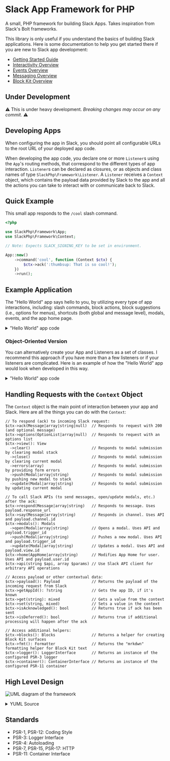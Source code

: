# Slack App Framework for PHP

A small, PHP framework for building Slack Apps. Takes inspiration from Slack's Bolt frameworks.

This library is only useful if you understand the basics of building Slack applications. Here is some documentation to
help you get started there if you are new to Slack app development:

- [Getting Started Guide](https://api.slack.com/start)
- [Interactivity Overview](https://api.slack.com/interactivity)
- [Events Overview](https://api.slack.com/apis/connections/events-api)
- [Messaging Overview](https://api.slack.com/messaging/managing)
- [Block Kit Overview](https://api.slack.com/block-kit)

## Under Development

:warning: This is under heavy development. _Breaking changes may occur on any commit._ :warning:

## Developing Apps

When configuring the app in Slack, you should point all configurable URLs to the root URL of your deployed app code.

When developing the app code, you declare one or more `Listener`s using the `App`'s routing methods, that correspond to
the different types of app interaction. `Listener`s can be declared as closures, or as objects and class names of type
`SlackPhp\Framework\Listener`. A `Listener` receives a `Context` object, which contains the payload data provided by
Slack to the app and all the actions you can take to interact with or communicate back to Slack.

## Quick Example

This small app responds to the `/cool` slash command.

```php
<?php

use SlackPhp\Framework\App;
use SlackPhp\Framework\Context;

// Note: Expects SLACK_SIGNING_KEY to be set in environment.

App::new()
    ->command('cool', function (Context $ctx) {
        $ctx->ack(':thumbsup: That is so cool!');
    })
    ->run();
```

## Example Application

The "Hello World" app says hello to you, by utilizing every type of app interactions, including: slash commands, block
actions, block suggestions (i.e., options for menus), shortcuts (both global and message level), modals, events, and
the app home page.

<details>
<summary>"Hello World" app code</summary>

```php
<?php

declare(strict_types=1);

use SlackPhp\Framework\{App, Context, Route};
use Jeremeamia\Slack\BlockKit\Surfaces\{Message, Modal};

// Note: Expects SLACK_SIGNING_KEY and SLACK_BOT_TOKEN to be set in environment.

// Helper for creating a modal with the "hello-form" for choosing a greeting.
$createModal = function (): Modal {
    return Modal::new()
        ->title('Choose a Greeting')
        ->submit('Submit')
        ->callbackId('hello-form')
        ->notifyOnClose(true)
        ->tap(function (Modal $modal) {
            $modal->newInput('greeting-block')
                ->label('Which Greeting?')
                ->newSelectMenu('greeting')
                ->forExternalOptions()
                ->placeholder('Choose a greeting...');
        });
};

App::new()
    // Handles the `/hello` slash command.
    ->command('hello', function (Context $ctx) {
        $ctx->ack(Message::new()->tap(function (Message $msg) {
            $msg->newSection()
                ->mrkdwnText(':wave: Hello world!')
                ->newButtonAccessory('open-form')
                ->text('Choose a Greeting');
        }));
    })
    // Handles the "open-form" button click.
    ->blockAction('open-form', function (Context $ctx) use ($createModal) {
        $ctx->modals()->open($createModal());
    })
    // Handles when the "greeting" select menu needs its options.
    ->blockSuggestion('greeting', function (Context $ctx) {
        $ctx->options(['Hello', 'Howdy', 'Good Morning', 'Hey']);
    })
    // Handles when the "hello-form" modal is submitted.
    ->viewSubmission('hello-form', function (Context $ctx) {
        $state = $ctx->payload()->getState();
        $greeting = $state->get('greeting-block.greeting.selected_option.value');
        $ctx->view()->update(":wave: {$greeting} world!");
    })
    // Handles when the "hello-form" modal is closed without submitting.
    ->viewClosed('hello-form', function (Context $ctx) {
        $ctx->logger()->notice('User closed hello-form modal early.');
    })
    // Handles when the "hello-global" global shortcut is triggered from the lightning menu.
    ->globalShortcut('hello-global', function (Context $ctx) use ($createModal) {
        $ctx->modals()->open($createModal());
    })
    // Handles when the "hello-message" message shortcut is triggered from a message context menu.
    ->messageShortcut('hello-message', function (Context $ctx) {
        $user = $ctx->fmt()->user($ctx->payload()->get('message.user'));
        $ctx->say(":wave: Hello {$user}!", null, $ctx->payload()->get('message.ts'));
    })
    // Handles when the Hello World app "home" is accessed.
    ->event('app_home_opened', function (Context $ctx) {
        $user = $ctx->fmt()->user($ctx->payload()->get('event.user'));
        $ctx->home(":wave: Hello {$user}!");
    })
    // Handles when any public message contains the word "hello".
    ->event('message', Route::filter(
        ['event.channel_type' => 'channel', 'event.text' => 'regex:/^.*hello.*$/i'],
        function (Context $ctx) {
            $user = $ctx->fmt()->user($ctx->payload()->get('event.user'));
            $ctx->say(":wave: Hello {$user}!");
        })
    )
    // Run that app to process the incoming Slack request.
    ->run();
```

</details>

### Object-Oriented Version

You can alternatively create your App and Listeners as a set of classes. I recommend this approach if you have more than
a few listeners or if your listeners are complicated. Here is an example of how the "Hello World" app would look when
developed in this way.

<details>
<summary>"Hello World" app code</summary>

`App.php` 
```php
<?php

declare(strict_types=1);

namespace MyApp;

use SlackPhp\Framework\{BaseApp, Route, Router};
use MyApp\Listeners;

class MyCoolApp extends BaseApp
{
    protected function prepareRouter(Router $router): void
    {
        $router->command('hello', Listeners\HelloCommand::class)
            ->blockAction('open-form', Listeners\OpenFormButtonClick::class)
            ->blockSuggestion('greeting', Listeners\GreetingOptions::class)
            ->viewSubmission('hello-form', Listeners\FormSubmission::class)
            ->viewClosed('hello-form', Listeners\FormClosed::class)
            ->globalShortcut('hello-global', Listeners\HelloGlobalShortcut::class)
            ->messageShortcut('hello-message', Listeners\HelloMessageShortcut::class)
            ->event('app_home_opened', Listeners\AppHome::class)
            ->event('message', Route::filter(
                ['event.channel_type' => 'channel', 'event.text' => 'regex:/^.*hello.*$/i'],
                Listeners\HelloMessage::class
            ));
    }
}
```

`index.php`

```php
<?php

use MyApp\MyCoolApp;

// Note: Expects SLACK_SIGNING_KEY and SLACK_BOT_TOKEN to be set in environment.
$app = new MyCoolApp();
$app->run();
```

</details>

## Handling Requests with the `Context` Object

The `Context` object is the main point of interaction between your app and Slack. Here are all the things you can do
with the `Context`:

```
// To respond (ack) to incoming Slack request:
$ctx->ack(Message|array|string|null)  // Responds to request with 200 (and optional message)
$ctx->options(OptionList|array|null)  // Responds to request with an options list
$ctx->view(): View
  ->clear()                           // Responds to modal submission by clearing modal stack
  ->close()                           // Responds to modal submission by clearing current modal
  ->errors(array)                     // Responds to modal submission by providing form errors
  ->push(Modal|array|string)          // Responds to modal submission by pushing new modal to stack
  ->update(Modal|array|string)        // Responds to modal submission by updating current modal

// To call Slack APIs (to send messages, open/update modals, etc.) after the ack:
$ctx->respond(Message|array|string)   // Responds to message. Uses payload.response_url
$ctx->say(Message|array|string)       // Responds in channel. Uses API and payload.channel.id
$ctx->modals(): Modals
  ->open(Modal|array|string)          // Opens a modal. Uses API and payload.trigger_id
  ->push(Modal|array|string)          // Pushes a new modal. Uses API and payload.trigger_id
  ->update(Modal|array|string)        // Updates a modal. Uses API and payload.view.id
$ctx->home(AppHome|array|string)      // Modifies App Home for user. Uses API and payload.user.id
$ctx->api(string $api, array $params) // Use Slack API client for arbitrary API operations

// Access payload or other contextual data:
$ctx->payload(): Payload              // Returns the payload of the incoming request from Slack
$ctx->getAppId(): ?string             // Gets the app ID, if it's known
$ctx->get(string): mixed              // Gets a value from the context
$ctx->set(string, mixed)              // Sets a value in the context
$ctx->isAcknowledged(): bool          // Returns true if ack has been sent
$ctx->isDeferred(): bool              // Returns true if additional processing will happen after the ack

// Access additional helpers:
$ctx->blocks(): Blocks                // Returns a helper for creating Block Kit surfaces
$ctx->fmt(): Formatter                // Returns the "mrkdwn" formatting helper for Block Kit text
$ctx->logger(): LoggerInterface       // Returns an instance of the configured PSR-3 logger
$ctx->container(): ContainerInterface // Returns an instance of the configured PSR-11 container
```

## High Level Design

![UML diagram of the framework](https://yuml.me/68717414.png)

<details>
<summary>YUML Source</summary>
<pre>
[AppServer]<>-runs>[App]
[AppServer]creates->[Context]
[App]<>->[AppConfig]
[App]<>->[Router]
[Router]-^[Listener]
[Router]<>1-*>[Listener]
[Listener]handles->[Context]
[Context]<>->[Payload]
[Context]<>->[AppConfig]
[Context]<>->[_Clients_;RespondClient;ApiClient]
[Context]<>->[_Helpers_;BlockKit;Modals;View]
[Context]<>->[_Metadata_]
[AppConfig]<>->[Logger]
[AppConfig]<>->[Container]
[AppConfig]<>->[_Credentials_]
</pre>
</details>

## Standards

- PSR-1, PSR-12: Coding Style
- PSR-3: Logger Interface
- PSR-4: Autoloading
- PSR-7, PSR-15, PSR-17: HTTP
- PSR-11: Container Interface
